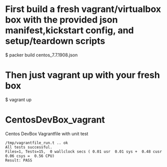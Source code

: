# First build a fresh vagrant/virtualbox box with the provided json manifest,kickstart config, and setup/teardown scripts
$ packer build centos_7.7.1908.json

# Then just vagrant up with your fresh box
$ vagrant up


# CentosDevBox_vagrant
Centos DevBox Vagrantfile with unit test

```
/tmp/vagrantfile_run.t .. ok
All tests successful.
Files=1, Tests=15,  0 wallclock secs ( 0.01 usr  0.01 sys +  0.48 cusr  0.06 csys =  0.56 CPU)
Result: PASS
```
